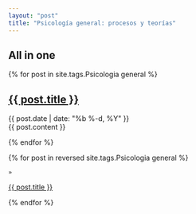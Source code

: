 ```yaml
---
layout: "post"
title: "Psicología general: procesos y teorías"
---
```



## All in one




{% for post in site.tags.Psicologia general %}

<article class='post'>
  <h1 class='post-title'>
    <a href="{{ site.path }}{{ post.url }}">
      {{ post.title }}
    </a>
  </h1>
  <div class="post-date">{{ post.date | date: "%b %-d, %Y" }}</div>
  {{ post.content }}
</article>

{% endfor %}





{% for post in reversed site.tags.Psicologia general %}

<div>
  
    »
  <span class='post-title'>
    <a href="{{ site.path }}{{ post.url }}">{{ post.title }}</a>
  </span>
</div>

{% endfor %}



